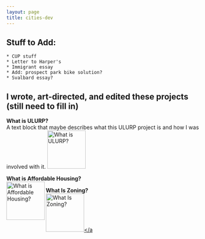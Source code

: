 ```yaml
---
layout: page
title: cities-dev
---
```




## Stuff to Add: 
	* CUP stuff
	* Letter to Harper's
	* Immigrant essay
	* Add: prospect park bike solution?
	* Svalbard essay?


## I wrote, art-directed, and edited these projects (still need to fill in)

**What is ULURP?**  
A text block that maybe describes what this ULURP project is and how I was involved with it.
<a href="http://welcometocup.org/Store?product_id=203"><img width="100" alt="What is ULURP?" src="http://welcometocup.org/image_columns/0009/2619/guidebook-3d-2_433.jpg"></a> 

**What is Affordable Housing?**  
<a href="http://welcometocup.org/Store?product_id=16"><img height="100" align="left" alt="What is Affordable Housing?" src="http://welcometocup.org/image_columns/0003/3593/what_is_affordable_housing_profile_520.jpg"></a>

**What Is Zoning?**  
<a href="http://welcometocup.org/Store?product_id=64"><img height="100" alt="What Is Zoning?" src="http://welcometocup.org/image_columns/0003/2482/what_is_zoning_book_side_519.jpg"></a

[//]: # (pandoc md has a syntax for controlling image size in pure md, but github doesnt. So you have to use the inserted url img tag. Same deal if you want to center stuff you need to use the center tag.)


